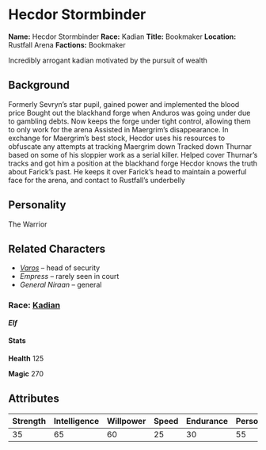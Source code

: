 # Hecdor Stormbinder

**Name:** Hecdor Stormbinder
**Race:** Kadian
**Title:** Bookmaker
**Location:** Rustfall Arena
**Factions:** Bookmaker


Incredibly arrogant kadian motivated by the pursuit of wealth




## Background


Formerly Sevryn’s star pupil, gained power and implemented the blood price
Bought out the blackhand forge when Anduros was going under due to gambling debts. Now keeps the forge under tight control, allowing them to only work for the arena
Assisted in Maergrim’s disappearance. In exchange for Maergrim’s best stock, Hecdor uses his resources to obfuscate any attempts at tracking Maergrim down
Tracked down Thurnar based on some of his sloppier work as a serial killer. Helped cover Thurnar’s tracks and got him a position at the blackhand forge
Hecdor knows the truth about Farick’s past. He keeps it over Farick’s head to maintain a powerful face for the arena, and contact to Rustfall’s underbelly
   






## Personality

The Warrior


## Related Characters

- *[Varos](/HeartlandsCodex/Heartlands/Races/Kadian)* – head of security  
- *Empress* – rarely seen in court  
- *General Niraan* – general

### **Race:** [Kadian](/HeartlandsCodex/Heartlands/Races/Kadian)
 ***Elf***


#### Stats ####

**Health** 125

**Magic** 270

## Attributes

| Strength  | Intelligence | Willpower  | Speed  | Endurance  | Personality  | Luck  |
|------|------|------|------|------|------|------|
| 35    | 65   | 60    | 25    | 30    | 55    | 50 |
